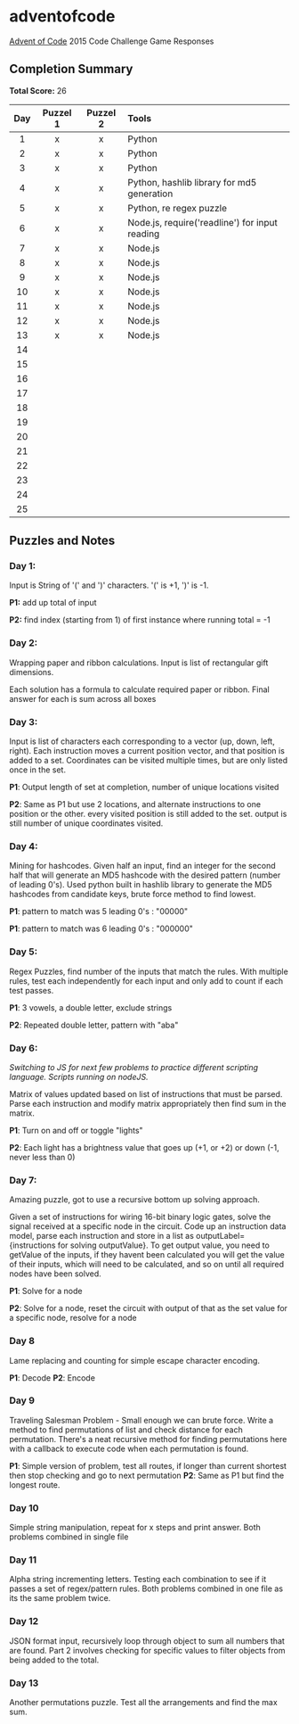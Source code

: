 # adventofcode
[Advent of Code](http://adventofcode.com) 2015 Code Challenge Game Responses

## Completion Summary

**Total Score:** 26

| Day | Puzzel 1 | Puzzel 2 | Tools |
|:---:|:--------:|:--------:|:----- |
| 1 | x | x | Python |
| 2 | x | x | Python |
| 3 | x | x | Python |
| 4 | x | x | Python, hashlib library for md5 generation |
| 5 | x | x | Python, re regex puzzle |
| 6 | x | x | Node.js, require('readline') for input reading|
| 7 | x | x | Node.js |
| 8 | x | x | Node.js |
| 9 | x | x | Node.js |
| 10 | x | x | Node.js |
| 11 | x | x | Node.js |
| 12 | x | x | Node.js |
| 13 | x | x | Node.js |
| 14 | | | |
| 15 | | | |
| 16 | | | |
| 17 | | | |
| 18 | | | |
| 19 | | | |
| 20 | | | |
| 21 | | | |
| 22 | | | |
| 23 | | | |
| 24 | | | |
| 25 | | | |

## Puzzles and Notes

### Day 1:
Input is String of '(' and ')' characters. '(' is +1, ')' is -1.

**P1:** add up total of input

**P2:** find index (starting from 1) of first instance where running total = -1


### Day 2:
Wrapping paper and ribbon calculations. Input is list of rectangular gift
dimensions.

Each solution has a formula to calculate required paper or ribbon.
Final answer for each is sum across all boxes


### Day 3:
Input is list of characters each corresponding to a vector (up, down, left, right). Each instruction moves a current position vector, and that position is added to a set. Coordinates can be visited multiple times, but are only listed once in the set.

**P1**: Output length of set at completion, number of unique locations visited

**P2**: Same as P1 but use 2 locations, and alternate instructions to one position or the other. every visited position is still added to the set. output is still number of unique coordinates visited.


### Day 4:
Mining for hashcodes. Given half an input, find an integer for the second half that will generate an MD5 hashcode with the desired pattern (number of leading 0's). Used python built in hashlib library to generate the MD5 hashcodes from candidate keys, brute force method to find lowest.

**P1**: pattern to match was 5 leading 0's : "00000"

**P1**: pattern to match was 6 leading 0's : "000000"

### Day 5:
Regex Puzzles, find number of the inputs that match the rules. With multiple rules, test each independently for each input and only add to count if each test passes.

**P1**: 3 vowels, a double letter, exclude strings

**P2**: Repeated double letter, pattern with "aba"

### Day 6:
*Switching to JS for next few problems to practice different scripting language. Scripts running on nodeJS.*

Matrix of values updated based on list of instructions that must be parsed. Parse each instruction and modify matrix appropriately then find sum in the matrix.

**P1**: Turn on and off or toggle "lights"

**P2**: Each light has a brightness value that goes up (+1, or +2) or down (-1, never less than 0)

### Day 7:
Amazing puzzle, got to use a recursive bottom up solving approach.

Given a set of instructions for wiring 16-bit binary logic gates, solve the signal received at a specific node in the circuit. Code up an instruction data model, parse each instruction and store in a list as outputLabel={instructions for solving outputValue}. To get output value, you need to getValue of the inputs, if they havent been calculated you will get the value of their inputs, which will need to be calculated, and so on until all required nodes have been solved.

**P1**: Solve for a node

**P2**: Solve for a node, reset the circuit with output of that as the set value for a specific node, resolve for a node

### Day 8
Lame replacing and counting for simple escape character encoding.

**P1**: Decode
**P2**: Encode

### Day 9
Traveling Salesman Problem - Small enough we can brute force. Write a method to find permutations of list and check distance for each permutation. There's a neat recursive method for finding permutations here with a callback to execute code when each permutation is found.

**P1**: Simple version of problem, test all routes, if longer than current shortest then stop checking and go to next permutation
**P2**: Same as P1 but find the longest route.

### Day 10
Simple string manipulation, repeat for x steps and print answer. Both problems combined in single file

### Day 11
Alpha string incrementing letters. Testing each combination to see if it passes a set of regex/pattern rules. Both problems combined in one file as its the same problem twice.

### Day 12
JSON format input, recursively loop through object to sum all numbers that are found. Part 2 involves checking for specific values to filter objects from being added to the total.

### Day 13
Another permutations puzzle. Test all the arrangements and find the max sum.


